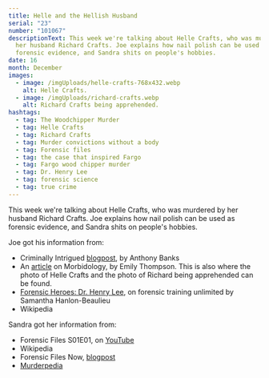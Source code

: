 ```yaml
---
title: Helle and the Hellish Husband
serial: "23"
number: "101067"
descriptionText: This week we're talking about Helle Crafts, who was murdered by
  her husband Richard Crafts. Joe explains how nail polish can be used as
  forensic evidence, and Sandra shits on people's hobbies.
date: 16
month: December
images:
  - image: /imgUploads/helle-crafts-768x432.webp
    alt: Helle Crafts.
  - image: /imgUploads/richard-crafts.webp
    alt: Richard Crafts being apprehended.
hashtags:
  - tag: The Woodchipper Murder
  - tag: Helle Crafts
  - tag: Richard Crafts
  - tag: Murder convictions without a body
  - tag: Forensic files
  - tag: the case that inspired Fargo
  - tag: Fargo wood chipper murder
  - tag: Dr. Henry Lee
  - tag: forensic science
  - tag: true crime
---
```

<!--StartFragment-->

This week we're talking about Helle Crafts, who was murdered by her husband Richard Crafts. Joe explains how nail polish can be used as forensic evidence, and Sandra shits on people's hobbies.

<!--EndFragment-->



Joe got his information from: 

* Criminally Intrigued [blogpost](https://www.criminallyintrigued.com/blog/2019/6/9/the-wood-chipper-murder), by Anthony Banks
* An [article](https://morbidology.com/the-wood-chipper-murder-helle-crafts/) on Morbidology, by Emily Thompson. This is also where the photo of Helle Crafts and the photo of Richard being apprehended can be found. 
* [Forensic Heroes: Dr. Henry Lee](https://forensictrainingunlimited.teachable.com/blog/193922/forensic-heroes-dr-henry-lee), on forensic training unlimited by Samantha Hanlon-Beaulieu
* Wikipedia



Sandra got her information from:

* Forensic Files S01E01, on [YouTube](https://www.youtube.com/watch?v=OZc6vcGjknI)
* Wikipedia
* Forensic Files Now, [blogpost](https://forensicfilesnow.com/index.php/2018/09/07/helle-crafts-winter-of-the-woodchipper/)
* [Murderpedia](https://murderpedia.org/male.C/c/crafts-richard.htm)